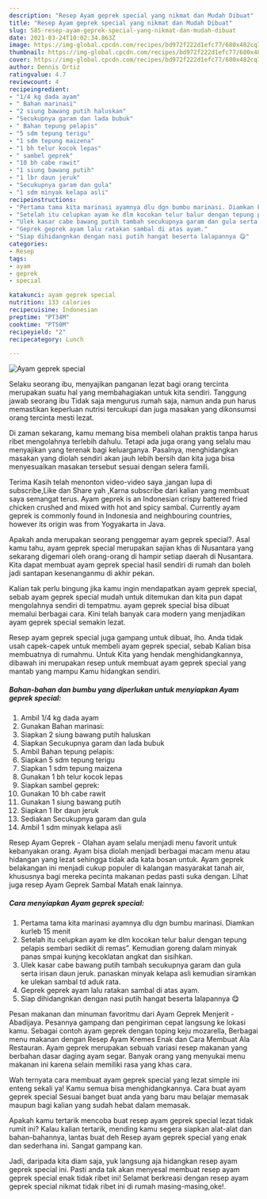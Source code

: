```yaml
---
description: "Resep Ayam geprek special yang nikmat dan Mudah Dibuat"
title: "Resep Ayam geprek special yang nikmat dan Mudah Dibuat"
slug: 585-resep-ayam-geprek-special-yang-nikmat-dan-mudah-dibuat
date: 2021-03-24T10:02:34.863Z
image: https://img-global.cpcdn.com/recipes/bd972f222d1efc77/680x482cq70/ayam-geprek-special-foto-resep-utama.jpg
thumbnail: https://img-global.cpcdn.com/recipes/bd972f222d1efc77/680x482cq70/ayam-geprek-special-foto-resep-utama.jpg
cover: https://img-global.cpcdn.com/recipes/bd972f222d1efc77/680x482cq70/ayam-geprek-special-foto-resep-utama.jpg
author: Dennis Ortiz
ratingvalue: 4.7
reviewcount: 4
recipeingredient:
- "1/4 kg dada ayam"
- " Bahan marinasi"
- "2 siung bawang putih haluskan"
- "Secukupnya garam dan lada bubuk"
- " Bahan tepung pelapis"
- "5 sdm tepung terigu"
- "1 sdm tepung maizena"
- "1 bh telur kocok lepas"
- " sambel geprek"
- "10 bh cabe rawit"
- "1 siung bawang putih"
- "1 lbr daun jeruk"
- "Secukupnya garam dan gula"
- "1 sdm minyak kelapa asli"
recipeinstructions:
- "Pertama tama kita marinasi ayamnya dlu dgn bumbu marinasi. Diamkan kurleb 15 menit"
- "Setelah itu celupkan ayam ke dlm kocokan telur balur dengan tepung pelapis sembari sedikit di remas”. Kemudian goreng dalam minyak panas smpai kunjng kecoklatan angkat dan sisihkan."
- "Ulek kasar cabe bawang putih tambah secukupnya garam dan gula serta irisan daun jeruk. panaskan minyak kelapa asli kemudian siramkan ke ulekan sambal td aduk rata."
- "Geprek geprek ayam lalu ratakan sambal di atas ayam."
- "Siap dihidangnkan dengan nasi putih hangat beserta lalapannya 😋"
categories:
- Resep
tags:
- ayam
- geprek
- special

katakunci: ayam geprek special 
nutrition: 133 calories
recipecuisine: Indonesian
preptime: "PT34M"
cooktime: "PT50M"
recipeyield: "2"
recipecategory: Lunch

---
```



![Ayam geprek special](https://img-global.cpcdn.com/recipes/bd972f222d1efc77/680x482cq70/ayam-geprek-special-foto-resep-utama.jpg)

Selaku seorang ibu, menyajikan panganan lezat bagi orang tercinta merupakan suatu hal yang membahagiakan untuk kita sendiri. Tanggung jawab seorang ibu Tidak saja mengurus rumah saja, namun anda pun harus memastikan keperluan nutrisi tercukupi dan juga masakan yang dikonsumsi orang tercinta mesti lezat.

Di zaman  sekarang, kamu memang bisa membeli olahan praktis tanpa harus ribet mengolahnya terlebih dahulu. Tetapi ada juga orang yang selalu mau menyajikan yang terenak bagi keluarganya. Pasalnya, menghidangkan masakan yang diolah sendiri akan jauh lebih bersih dan kita juga bisa menyesuaikan masakan tersebut sesuai dengan selera famili. 

Terima Kasih telah menonton video-video saya ,jangan lupa di subscribe,Like dan Share yah ,Karna subscribe dari kalian yang membuat saya semangat terus. Ayam geprek is an Indonesian crispy battered fried chicken crushed and mixed with hot and spicy sambal. Currently ayam geprek is commonly found in Indonesia and neighbouring countries, however its origin was from Yogyakarta in Java.

Apakah anda merupakan seorang penggemar ayam geprek special?. Asal kamu tahu, ayam geprek special merupakan sajian khas di Nusantara yang sekarang digemari oleh orang-orang di hampir setiap daerah di Nusantara. Kita dapat membuat ayam geprek special hasil sendiri di rumah dan boleh jadi santapan kesenanganmu di akhir pekan.

Kalian tak perlu bingung jika kamu ingin mendapatkan ayam geprek special, sebab ayam geprek special mudah untuk ditemukan dan kita pun dapat mengolahnya sendiri di tempatmu. ayam geprek special bisa dibuat memalui berbagai cara. Kini telah banyak cara modern yang menjadikan ayam geprek special semakin lezat.

Resep ayam geprek special juga gampang untuk dibuat, lho. Anda tidak usah capek-capek untuk membeli ayam geprek special, sebab Kalian bisa membuatnya di rumahmu. Untuk Kita yang hendak menghidangkannya, dibawah ini merupakan resep untuk membuat ayam geprek special yang mantab yang mampu Kamu hidangkan sendiri.

<!--inarticleads1-->

##### Bahan-bahan dan bumbu yang diperlukan untuk menyiapkan Ayam geprek special:

1. Ambil 1/4 kg dada ayam
1. Gunakan  Bahan marinasi:
1. Siapkan 2 siung bawang putih haluskan
1. Siapkan Secukupnya garam dan lada bubuk
1. Ambil  Bahan tepung pelapis:
1. Siapkan 5 sdm tepung terigu
1. Siapkan 1 sdm tepung maizena
1. Gunakan 1 bh telur kocok lepas
1. Siapkan  sambel geprek:
1. Gunakan 10 bh cabe rawit
1. Gunakan 1 siung bawang putih
1. Siapkan 1 lbr daun jeruk
1. Sediakan Secukupnya garam dan gula
1. Ambil 1 sdm minyak kelapa asli


Resep Ayam Geprek - Olahan ayam selalu menjadi menu favorit untuk kebanyakan orang. Ayam bisa diolah menjadi berbagai macam menu atau hidangan yang lezat sehingga tidak ada kata bosan untuk. Ayam geprek belakangan ini menjadi cukup populer di kalangan masyarakat tanah air, khususnya bagi mereka pecinta makanan pedas pasti suka dengan. Lihat juga resep Ayam Geprek Sambal Matah enak lainnya. 

<!--inarticleads2-->

##### Cara menyiapkan Ayam geprek special:

1. Pertama tama kita marinasi ayamnya dlu dgn bumbu marinasi. Diamkan kurleb 15 menit
1. Setelah itu celupkan ayam ke dlm kocokan telur balur dengan tepung pelapis sembari sedikit di remas”. Kemudian goreng dalam minyak panas smpai kunjng kecoklatan angkat dan sisihkan.
1. Ulek kasar cabe bawang putih tambah secukupnya garam dan gula serta irisan daun jeruk. panaskan minyak kelapa asli kemudian siramkan ke ulekan sambal td aduk rata.
1. Geprek geprek ayam lalu ratakan sambal di atas ayam.
1. Siap dihidangnkan dengan nasi putih hangat beserta lalapannya 😋


Pesan makanan dan minuman favoritmu dari Ayam Geprek Menjerit - Abadijaya. Pesannya gampang dan pengiriman cepat langsung ke lokasi kamu. Sebagai contoh ayam geprek dengan toping keju mozarella, Berbagai menu makanan dengan Resep Ayam Kremes Enak dan Cara Membuat Ala Restauran. Ayam geprek merupakan sebuah variasi resep makanan yang berbahan dasar daging ayam segar. Banyak orang yang menyukai menu makanan ini karena selain memiliki rasa yang khas cara. 

Wah ternyata cara membuat ayam geprek special yang lezat simple ini enteng sekali ya! Kamu semua bisa menghidangkannya. Cara buat ayam geprek special Sesuai banget buat anda yang baru mau belajar memasak maupun bagi kalian yang sudah hebat dalam memasak.

Apakah kamu tertarik mencoba buat resep ayam geprek special lezat tidak rumit ini? Kalau kalian tertarik, mending kamu segera siapkan alat-alat dan bahan-bahannya, lantas buat deh Resep ayam geprek special yang enak dan sederhana ini. Sangat gampang kan. 

Jadi, daripada kita diam saja, yuk langsung aja hidangkan resep ayam geprek special ini. Pasti anda tak akan menyesal membuat resep ayam geprek special enak tidak ribet ini! Selamat berkreasi dengan resep ayam geprek special nikmat tidak ribet ini di rumah masing-masing,oke!.

